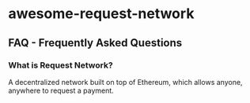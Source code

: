 # awesome-request-network

## FAQ - Frequently Asked Questions

### What is Request Network?

A decentralized network built on top of Ethereum, which allows anyone, anywhere to request a payment.
